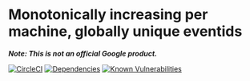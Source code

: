 # Monotonically increasing per machine, globally unique eventids

***Note: This is not an official Google product.***

[![CircleCI][circle-image]][circle-url]
[![Dependencies][david-image]][david-url]
[![Known Vulnerabilities][snyk-image]][snyk-url]

[circle-image]: https://circleci.com/gh/google/eventid-js.svg?style=svg
[circle-url]: https://circleci.com/gh/google/eventid-js
[david-image]: https://david-dm.org/google/eventid-js.svg
[david-url]: https://david-dm.org/google/eventid-js
[snyk-image]: https://snyk.io/test/github/google/eventid-js/badge.svg
[snyk-url]: https://snyk.io/test/github/google/eventid-js